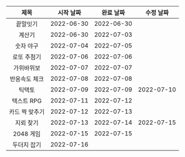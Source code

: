 |      제목      | 시작 날짜  | 완료 날짜  | 수정 날짜  |
| :------------: | :--------: | :--------: | :--------: |
|    끝말잇기    | 2022-06-30 | 2022-06-30 |            |
|     계산기     | 2022-06-30 | 2022-07-03 |            |
|   숫자 야구    | 2022-07-04 | 2022-07-05 |            |
|  로또 추첨기   | 2022-07-06 | 2022-07-06 |            |
|   가위바위보   | 2022-07-07 | 2022-07-07 |            |
| 반응속도 체크  | 2022-07-08 | 2022-07-08 |            |
|     틱택토     | 2022-07-09 | 2022-07-09 | 2022-07-10 |
|   텍스트 RPG   | 2022-07-11 | 2022-07-12 |            |
| 카드 짝 맞추기 | 2022-07-12 | 2022-07-13 |            |
|   지뢰 찾기    | 2022-07-13 | 2022-07-14 | 2022-07-15 |
|   2048 게임    | 2022-07-15 | 2022-07-15 |            |
|  두더지 잡기   | 2022-07-16 |            |            |
